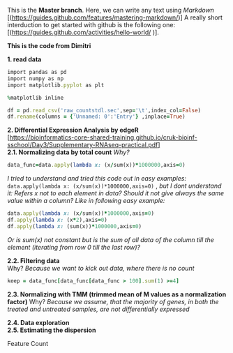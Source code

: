 This is the **Master branch**. Here, we can write any text using *Markdown* [(https://guides.github.com/features/mastering-markdown/)] A really short interduction to get started with github is the following one: [(https://guides.github.com/activities/hello-world/
)]. 


**This is the code from Dimitri**

**1. read data**
```ruby
import pandas as pd
import numpy as np
import matplotlib.pyplot as plt

%matplotlib inline

df = pd.read_csv('raw_countstdl.sec',sep='\t',index_col=False)
df.rename(columns = {'Unnamed: 0':'Entry'} ,inplace=True)
```

**2. Differential Expression Analysis by edgeR**<br/>
[https://bioinformatics-core-shared-training.github.io/cruk-bioinf-sschool/Day3/Supplementary-RNAseq-practical.pdf]<br/>
**2.1. Normalizing data by total count**
*Why?*
```ruby
data_func=data.apply(lambda x: (x/sum(x))*1000000,axis=0)
```

*I tried to understand and tried this code out in easy examples:*
```data.apply(lambda x: (x/sum(x))*1000000,axis=0)```
, *but I dont understand it: Refers x not to each element in data? Should it not give always the same value within a column? Like in following easy example:*

```ruby
data.apply(lambda x: (x/sum(x))*1000000,axis=0)
df.apply(lambda x: (x*2),axis=0)
df.apply(lambda x: (sum(x))*1000000,axis=0) 
```

*Or is sum(x) not constant but is the sum of all data of the column till the element (iterating from row 0 till the last row)?* 

**2.2. Filtering data**<br/>
Why? *Because we want to kick out data, where there is no count*

```ruby
keep = data_func[data_func[data_func > 100].sum(1) >=4]
```


**2.3. Normalizing with TMM (trimmed mean of M values as a normalization factor)**
Why? *Because we assume, that the majority of genes, in both the treated and untreated samples, are not differentially expressed*

**2.4. Data exploration**<br/>
**2.5. Estimating the dispersion**

Feature Count
